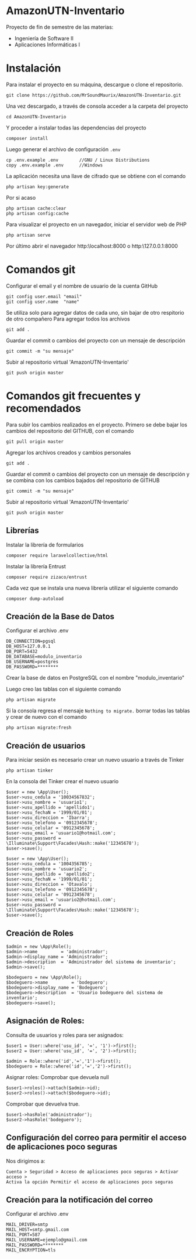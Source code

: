 # AmazonUTN-Inventario
Proyecto de fin de semestre de las materias:
- Ingeniería de Software II
- Aplicaciones Informáticas I

# Instalación
Para instalar el proyecto en su máquina, descargue o clone el repositorio.

```
git clone https://github.com/MrSoundMaurix/AmazonUTN-Inventario.git
```

Una vez descargado, a través de consola acceder a la carpeta del proyecto

```
cd AmazonUTN-Inventario
```

Y proceder a instalar todas las dependencias del proyecto
```
composer install
```

Luego generar el archivo de configuración `.env`
```
cp .env.example .env        //GNU / Linux Distributions
copy .env.example .env      //Windows
```

La aplicación necesita una llave de cifrado que se obtiene con el comando
```
php artisan key:generate
```

Por si acaso
```
php artisan cache:clear
php artisan config:cache
```

Para visualizar el proyecto en un navegador, iniciar el servidor web de PHP
```
php artisan serve
```

Por último abrir el navegador http:\\localhost:8000 o http:\\127.0.0.1:8000


# Comandos git
Configurar el email y el nombre de usuario de la cuenta GitHub
```
git config user.email "email"
git config user.name  "name"

```
Se utiliza solo para agregar datos de cada uno, sin bajar de otro respitorio de otro compañero
Para agregar todos los archivos
```
git add .
```
Guardar el commit o cambios del proyecto con un mensaje de descripción
```
git commit -m "su mensaje"
```

Subir al repositorio virtual 'AmazonUTN-Inventario'
```
git push origin master
```
# Comandos git frecuentes y recomendados

Para subir los cambios realizados en el proyecto. Primero se debe bajar los cambios del repositorio del GITHUB, con el comando
```
git pull origin master
```

Agregar los archivos creados y cambios personales 
```
git add .
```

Guardar el commit o cambios del proyecto con un mensaje de descripción y se combina con los cambios bajados del repositorio de GITHUB
```
git commit -m "su mensaje"
```

Subir al repositorio virtual 'AmazonUTN-Inventario'
```
git push origin master
```

## Librerías
Instalar la librería de formularios
```
composer require laravelcollective/html
```
Instalar la librería Entrust                                                                                                        
```
composer require zizaco/entrust
```
Cada vez que se instala una nueva librería utilizar el siguiente comando
```
composer dump-autoload
```

## Creación de la Base de Datos
Configurar el archivo .env
```
DB_CONNECTION=pgsql
DB_HOST=127.0.0.1
DB_PORT=5432
DB_DATABASE=modulo_inventario
DB_USERNAME=postgres
DB_PASSWORD=********
```
Crear la base de datos en PostgreSQL con el nombre "modulo_inventario"

Luego creo las tablas con el siguiente comando
```
php artisan migrate
```

Si la consola regresa el mensaje `Nothing to migrate.` borrar todas las tablas y crear de nuevo con el comando
```
php artisan migrate:fresh
```

## Creación de usuarios
Para iniciar sesión es necesario crear un nuevo usuario a través de Tinker
```
php artisan tinker
```

En la consola del Tinker crear el nuevo usuario
```
$user = new \App\User();
$user->usu_cedula = '10034567832';
$user->usu_nombre = 'usuario1';
$user->usu_apellido = 'apellido1';
$user->usu_fechaN = '1999/01/01';
$user->usu_direccion = 'Ibarra';
$user->usu_telefono = '0912345678';
$user->usu_celular = '0912345678';
$user->usu_email = 'usuario1@hotmail.com';
$user->usu_password = \Illuminate\Support\Facades\Hash::make('12345678');
$user->save();

$user = new \App\User();
$user->usu_cedula = '1004356785';
$user->usu_nombre = 'usuario2';
$user->usu_apellido = 'apellido2';
$user->usu_fechaN = '1999/01/01';
$user->usu_direccion = 'Otavalo';
$user->usu_telefono = '0912345678';
$user->usu_celular = '0912345678';
$user->usu_email = 'usuario2@hotmail.com';
$user->usu_password = \Illuminate\Support\Facades\Hash::make('12345678');
$user->save();
```
## Creación de Roles
```
$admin = new \App\Role();
$admin->name         = 'administrador';
$admin->display_name = 'Administrador'; 
$admin->description  = 'Administrador del sistema de inventario'; 
$admin->save();

$bodeguero = new \App\Role();
$bodeguero->name         = 'bodeguero';
$bodeguero->display_name = 'Bodeguero';
$bodeguero->description  = 'Usuario bodeguero del sistema de inventario'; 
$bodeguero->save();

```
## Asignación de Roles: 
Consulta de usuarios y roles para ser asignados:
```
$user1 = User::where('usu_id', '=', '1')->first();
$user2 = User::where('usu_id', '=', '2')->first();

$admin = Role::where('id','=','1')->first();
$bodeguero = Role::where('id','=','2')->first();
```
Asignar roles: Comprobar que devuela null
```
$user1->roles()->attach($admin->id);
$user2->roles()->attach($bodeguero->id);
```
Comprobar que devuelva true.
```
$user1->hasRole('administrador');
$user2->hasRole('bodeguero');
```
## Configuración del correo para permitir el acceso de aplicaciones poco seguras
Nos dirigimos a:
```
Cuenta > Seguridad > Acceso de aplicaciones poco seguras > Activar acceso >
Activa la opción Permitir el acceso de aplicaciones poco seguras
```
## Creación para la notificación del correo
Configurar el archivo .env
```
MAIL_DRIVER=smtp
MAIL_HOST=smtp.gmail.com
MAIL_PORT=587
MAIL_USERNAME=ejemplo@gmail.com
MAIL_PASSWORD=********
MAIL_ENCRYPTION=tls
 ```




